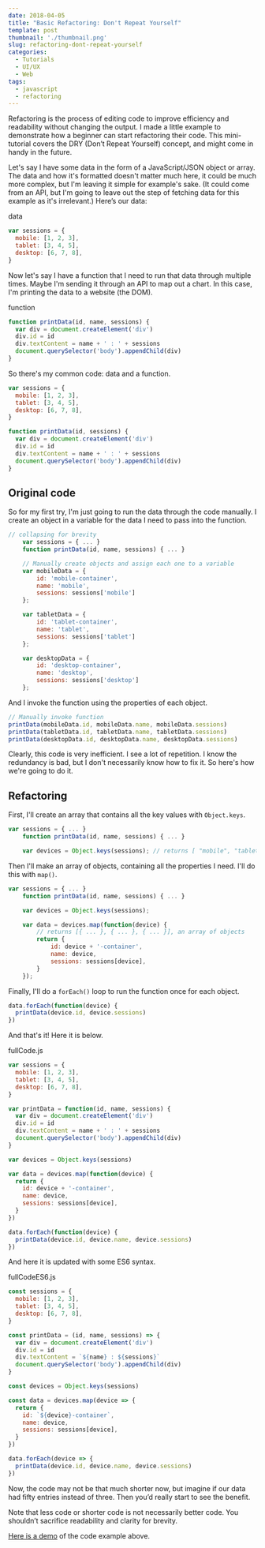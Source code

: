 ```yaml
---
date: 2018-04-05
title: "Basic Refactoring: Don't Repeat Yourself"
template: post
thumbnail: './thumbnail.png'
slug: refactoring-dont-repeat-yourself
categories:
  - Tutorials
  - UI/UX
  - Web
tags:
  - javascript
  - refactoring
---
```


Refactoring is the process of editing code to improve efficiency and readability without changing the output. I made a little example to demonstrate how a beginner can start refactoring their code. This mini-tutorial covers the DRY (Don’t Repeat Yourself) concept, and might come in handy in the future.

Let's say I have some data in the form of a JavaScript/JSON object or array. The data and how it's formatted doesn't matter much here, it could be much more complex, but I'm leaving it simple for example's sake. (It could come from an API, but I'm going to leave out the step of fetching data for this example as it's irrelevant.) Here’s our data:

data

```js
var sessions = {
  mobile: [1, 2, 3],
  tablet: [3, 4, 5],
  desktop: [6, 7, 8],
}
```

Now let's say I have a function that I need to run that data through multiple times. Maybe I'm sending it through an API to map out a chart. In this case, I'm printing the data to a website (the DOM).

function

```js
function printData(id, name, sessions) {
  var div = document.createElement('div')
  div.id = id
  div.textContent = name + ' : ' + sessions
  document.querySelector('body').appendChild(div)
}
```

So there's my common code: data and a function.

```js
var sessions = {
  mobile: [1, 2, 3],
  tablet: [3, 4, 5],
  desktop: [6, 7, 8],
}

function printData(id, sessions) {
  var div = document.createElement('div')
  div.id = id
  div.textContent = name + ' : ' + sessions
  document.querySelector('body').appendChild(div)
}
```

## Original code

So for my first try, I'm just going to run the data through the code manually. I create an object in a variable for the data I need to pass into the function.

```js
// collapsing for brevity
    var sessions = { ... }
    function printData(id, name, sessions) { ... }

    // Manually create objects and assign each one to a variable
    var mobileData = {
        id: 'mobile-container',
        name: 'mobile',
        sessions: sessions['mobile']
    };

    var tabletData = {
        id: 'tablet-container',
        name: 'tablet',
        sessions: sessions['tablet']
    };

    var desktopData = {
        id: 'desktop-container',
        name: 'desktop',
        sessions: sessions['desktop']
    };
```

And I invoke the function using the properties of each object.

```js
// Manually invoke function
printData(mobileData.id, mobileData.name, mobileData.sessions)
printData(tabletData.id, tabletData.name, tabletData.sessions)
printData(desktopData.id, desktopData.name, desktopData.sessions)
```

Clearly, this code is very inefficient. I see a lot of repetition. I know the redundancy is bad, but I don't necessarily know how to fix it. So here's how we're going to do it.

## Refactoring

First, I'll create an array that contains all the key values with `Object.keys`.

```js
var sessions = { ... }
    function printData(id, name, sessions) { ... }

    var devices = Object.keys(sessions); // returns [ "mobile", "tablet" ... ]
```

Then I'll make an array of objects, containing all the properties I need. I'll do this with `map()`.

```js
var sessions = { ... }
    function printData(id, name, sessions) { ... }

    var devices = Object.keys(sessions);

    var data = devices.map(function(device) {
        // returns [{ ... }, { ... }, { ... }], an array of objects
        return {
            id: device + '-container',
            name: device,
            sessions: sessions[device],
        }
    });
```

Finally, I'll do a `forEach()` loop to run the function once for each object.

```js
data.forEach(function(device) {
  printData(device.id, device.sessions)
})
```

And that's it! Here it is below.

fullCode.js

```js
var sessions = {
  mobile: [1, 2, 3],
  tablet: [3, 4, 5],
  desktop: [6, 7, 8],
}

var printData = function(id, name, sessions) {
  var div = document.createElement('div')
  div.id = id
  div.textContent = name + ' : ' + sessions
  document.querySelector('body').appendChild(div)
}

var devices = Object.keys(sessions)

var data = devices.map(function(device) {
  return {
    id: device + '-container',
    name: device,
    sessions: sessions[device],
  }
})

data.forEach(function(device) {
  printData(device.id, device.name, device.sessions)
})
```

And here it is updated with some ES6 syntax.

fullCodeES6.js

```js
const sessions = {
  mobile: [1, 2, 3],
  tablet: [3, 4, 5],
  desktop: [6, 7, 8],
}

const printData = (id, name, sessions) => {
  var div = document.createElement('div')
  div.id = id
  div.textContent = `${name} : ${sessions}`
  document.querySelector('body').appendChild(div)
}

const devices = Object.keys(sessions)

const data = devices.map(device => {
  return {
    id: `${device}-container`,
    name: device,
    sessions: sessions[device],
  }
})

data.forEach(device => {
  printData(device.id, device.name, device.sessions)
})
```

Now, the code may not be that much shorter now, but imagine if our data had fifty entries instead of three. Then you’d really start to see the benefit.

Note that less code or shorter code is not necessarily better code. You shouldn’t sacrifice readability and clarity for brevity.

[Here is a demo](https://codepen.io/taniarascia/pen/pLOLQX) of the code example above.
